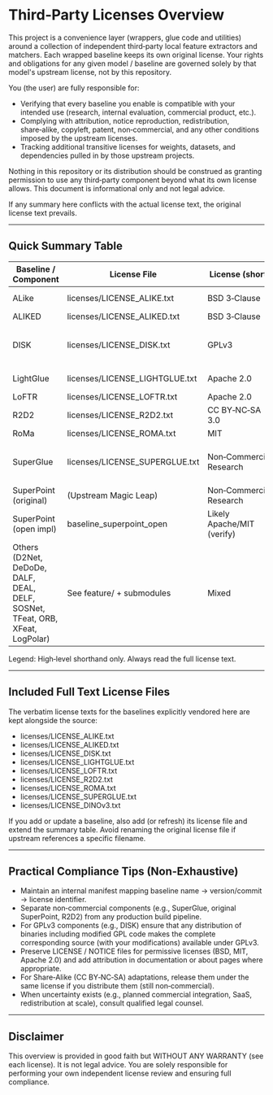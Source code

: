 Third‑Party Licenses Overview
=============================

This project is a convenience layer (wrappers, glue code and utilities) around a collection of independent third‑party local feature extractors and matchers. Each wrapped baseline keeps its own original license. Your rights and obligations for any given model / baseline are governed solely by that model's upstream license, not by this repository.

You (the user) are fully responsible for:

- Verifying that every baseline you enable is compatible with your intended use (research, internal evaluation, commercial product, etc.).
- Complying with attribution, notice reproduction, redistribution, share‑alike, copyleft, patent, non‑commercial, and any other conditions imposed by the upstream licenses.
- Tracking additional transitive licenses for weights, datasets, and dependencies pulled in by those upstream projects.

Nothing in this repository or its distribution should be construed as granting permission to use any third‑party component beyond what its own license allows. This document is informational only and not legal advice.

If any summary here conflicts with the actual license text, the original license text prevails.

---------------------------------------------------------------------
Quick Summary Table
---------------------------------------------------------------------

| Baseline / Component | License File              | License (short)        | Commercial Use | Notes |
|----------------------|---------------------------|------------------------|----------------|-------|
| ALike                | licenses/LICENSE_ALIKE.txt         | BSD 3‑Clause           | Yes (Permissive) | Keep attribution & disclaimer. |
| ALIKED               | licenses/LICENSE_ALIKED.txt        | BSD 3‑Clause           | Yes (Permissive) | Same as above. |
| DISK                 | licenses/LICENSE_DISK.txt          | GPLv3                  | Yes (Copyleft) | Derivatives & combined distribution must satisfy GPLv3. |
| LightGlue            | licenses/LICENSE_LIGHTGLUE.txt     | Apache 2.0             | Yes (Permissive) | NOTICE retention; patent grant. |
| LoFTR                | licenses/LICENSE_LOFTR.txt         | Apache 2.0             | Yes (Permissive) | Same as above. |
| R2D2                 | licenses/LICENSE_R2D2.txt          | CC BY‑NC‑SA 3.0        | No (Non‑Commercial) | Share‑Alike + Non‑Commercial. |
| RoMa                 | licenses/LICENSE_ROMA.txt          | MIT                    | Yes (Permissive) | Include license. |
| SuperGlue            | licenses/LICENSE_SUPERGLUE.txt     | Non‑Commercial Research | No (Non‑Commercial) | Magic Leap research license; distribution restrictions. |
| SuperPoint (original)| (Upstream Magic Leap)     | Non‑Commercial Research | No (Non‑Commercial) | Check original repo & license. |
| SuperPoint (open impl)| baseline_superpoint_open | Likely Apache/MIT (verify) | Usually Yes | Inspect upstream project actually used. |
| Others (D2Net, DeDoDe, DALF, DEAL, DELF, SOSNet, TFeat, ORB, XFeat, LogPolar) | See feature/ + submodules | Mixed | Varies | Consult each upstream repository/license. |

Legend: High‑level shorthand only. Always read the full license text.

---------------------------------------------------------------------
Included Full Text License Files
---------------------------------------------------------------------

The verbatim license texts for the baselines explicitly vendored here are kept alongside the source:

- licenses/LICENSE_ALIKE.txt
- licenses/LICENSE_ALIKED.txt
- licenses/LICENSE_DISK.txt
- licenses/LICENSE_LIGHTGLUE.txt
- licenses/LICENSE_LOFTR.txt
- licenses/LICENSE_R2D2.txt
- licenses/LICENSE_ROMA.txt
- licenses/LICENSE_SUPERGLUE.txt
- licenses/LICENSE_DINOv3.txt

If you add or update a baseline, also add (or refresh) its license file and extend the summary table. Avoid renaming the original license file if upstream references a specific filename.

---------------------------------------------------------------------
Practical Compliance Tips (Non‑Exhaustive)
---------------------------------------------------------------------

- Maintain an internal manifest mapping baseline name -> version/commit -> license identifier.
- Separate non‑commercial components (e.g., SuperGlue, original SuperPoint, R2D2) from any production build pipeline.
- For GPLv3 components (e.g., DISK) ensure that any distribution of binaries including modified GPL code makes the complete corresponding source (with your modifications) available under GPLv3.
- Preserve LICENSE / NOTICE files for permissive licenses (BSD, MIT, Apache 2.0) and add attribution in documentation or about pages where appropriate.
- For Share‑Alike (CC BY‑NC‑SA) adaptations, release them under the same license if you distribute them (still non‑commercial).
- When uncertainty exists (e.g., planned commercial integration, SaaS, redistribution at scale), consult qualified legal counsel.

---------------------------------------------------------------------
Disclaimer
---------------------------------------------------------------------

This overview is provided in good faith but WITHOUT ANY WARRANTY (see each license). It is not legal advice. You are solely responsible for performing your own independent license review and ensuring full compliance.
